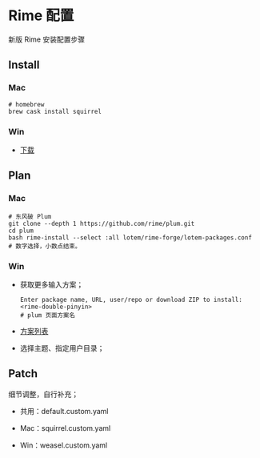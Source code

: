 # Rime 配置

新版 Rime 安装配置步骤

## Install

### Mac
```shell
# homebrew
brew cask install squirrel
```

### Win
- [下载](https://rime.im/download/)

## Plan

### Mac

```Shell
# 东风破 Plum
git clone --depth 1 https://github.com/rime/plum.git
cd plum
bash rime-install --select :all lotem/rime-forge/lotem-packages.conf
# 数字选择，小数点结束。
```

### Win

-   获取更多输入方案；

    ```Shell
    Enter package name, URL, user/repo or download ZIP to install:<rime-double-pinyin>
    # plum 页面方案名
    ```

-   [方案列表](https://github.com/rime/plum)
-   选择主题、指定用户目录；

## Patch

细节调整，自行补充；

-   共用：default.custom.yaml

-   Mac：squirrel.custom.yaml
-   Win：weasel.custom.yaml